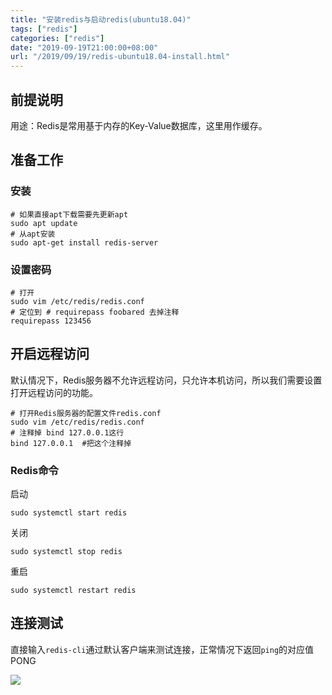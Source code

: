 ```yaml
---
title: "安装redis与启动redis(ubuntu18.04)"
tags: ["redis"]
categories: ["redis"]
date: "2019-09-19T21:00:00+08:00"
url: "/2019/09/19/redis-ubuntu18.04-install.html"
---
```


## 前提说明

用途：Redis是常用基于内存的Key-Value数据库，这里用作缓存。

## 准备工作

### 安装

```
# 如果直接apt下载需要先更新apt
sudo apt update
# 从apt安装
sudo apt-get install redis-server
```

### 设置密码

```
# 打开
sudo vim /etc/redis/redis.conf
# 定位到 # requirepass foobared 去掉注释
requirepass 123456
```

## 开启远程访问

默认情况下，Redis服务器不允许远程访问，只允许本机访问，所以我们需要设置打开远程访问的功能。

```
# 打开Redis服务器的配置文件redis.conf
sudo vim /etc/redis/redis.conf
# 注释掉 bind 127.0.0.1这行  
bind 127.0.0.1  #把这个注释掉
```

### Redis命令

启动

```
sudo systemctl start redis
```

关闭

```
sudo systemctl stop redis
```

重启

```
sudo systemctl restart redis
```

## 连接测试

直接输入`redis-cli`通过默认客户端来测试连接，正常情况下返回`ping`的对应值PONG

![](https://doreamon95.oss-cn-chengdu.aliyuncs.com/img/001/sgx20200221103004.png)